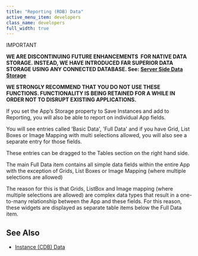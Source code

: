 ```yaml
---
title: "Reporting (RDB) Data"
active_menu_item: developers
class_name: developers
full_width: true
---
```



IMPORTANT

**WE ARE DISCONTINUING FUTURE ENHANCEMENTS  FOR NATIVE DATA STORAGE. INSTEAD, WE HAVE INTRODUCED FAR SUPERIOR DATA STORAGE USING ANY CONNECTED DATABASE. See: [Server Side Data Storage](../../../../data-storage/server-side-data-storage/)**

**WE STRONGLY RECOMMEND THAT YOU DO NOT USE THESE FUNCTIONS. FUNCTIONALITY IS BEING RETAINED FOR A WHILE IN ORDER NOT TO DISRUPT EXISTING APPLICATIONS.**

If you set the App’s Storage property to Save Instances and add to Reporting, you will also be able to report on individual App fields.

You will see entries called ‘Basic Data', 'Full Data' and if you have Grid, List Boxes or Image Mapping with multi selections allowed, you will also see a separate entry for those fields.

These entries can be dragged to the Tables section on the right hand side.

The main Full Data item contains all simple data fields within the entire App with the exception of Grids, List Boxes or Image Mapping (where multiple selections are allowed)

The reason for this is that Grids, ListBox and Image mapping (where multiple selections are allowed) are complex data types that result in a one-to-many relationship between the App and these fields. For this reason, these widgets are displayed as separate table items below the Full Data item.

## **See Also**

 - [Instance (CDB) Data](instance-cdb-data)

